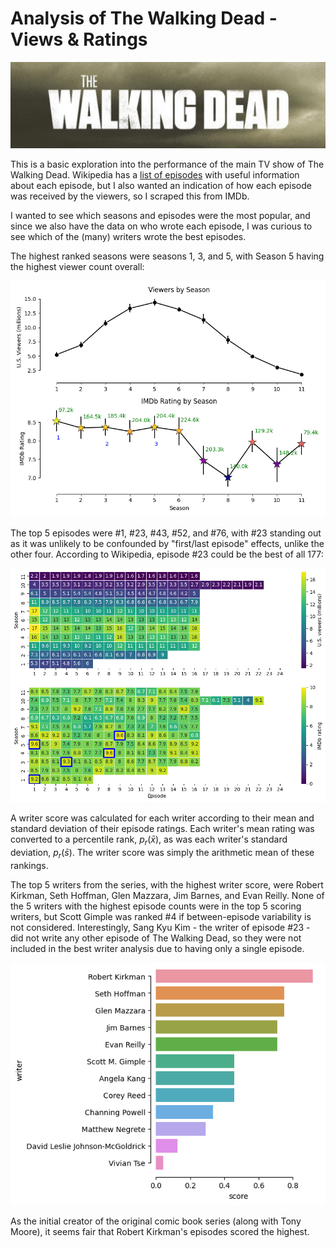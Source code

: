 # Analysis of The Walking Dead - Views & Ratings

<img src="https://github.com/lcdunne/walking-dead-ratings/raw/main/img/twd_logo.png" alt="" width="620">

This is a basic exploration into the performance of the main TV show of The Walking Dead. Wikipedia has a [list of episodes](https://en.wikipedia.org/wiki/List_of_The_Walking_Dead_episodes) with useful information about each episode, but I also wanted an indication of how each episode was received by the viewers, so I scraped this from IMDb.

I wanted to see which seasons and episodes were the most popular, and since we also have the data on who wrote each episode, I was curious to see which of the (many) writers wrote the best episodes.

The highest ranked seasons were seasons 1, 3, and 5, with Season 5 having the highest viewer count overall:

<img src="https://github.com/lcdunne/walking-dead-ratings/raw/main/img/views_and_ratings_by_season.png" alt="" width="620">

The top 5 episodes were #1, #23, #43, #52, and #76, with #23 standing out as it was unlikely to be confounded by "first/last episode" effects, unlike the other four. According to Wikipedia, episode #23 could be the best of all 177:

<img src="https://github.com/lcdunne/walking-dead-ratings/raw/main/img/views_and_ratings_heatmap.png" alt="" width="620">

A writer score was calculated for each writer according to their mean and standard deviation of their episode ratings. Each writer's mean rating was converted to a percentile rank, $p_r(\bar{x})$, as was each writer's standard deviation, $p_r(\bar{s})$. The writer score was simply the arithmetic mean of these rankings.

The top 5 writers from the series, with the highest writer score, were Robert Kirkman, Seth Hoffman, Glen Mazzara, Jim Barnes, and Evan Reilly. None of the 5 writers with the highest episode counts were in the top 5 scoring writers, but Scott Gimple was ranked #4 if between-episode variability is not considered. Interestingly, Sang Kyu Kim - the writer of episode #23 - did not write any other episode of The Walking Dead, so they were not included in the best writer analysis due to having only a single episode.

<img src="https://github.com/lcdunne/walking-dead-ratings/raw/main/img/best_writer.png" alt="" width="620">

As the initial creator of the original comic book series (along with Tony Moore), it seems fair that Robert Kirkman's episodes scored the highest.
